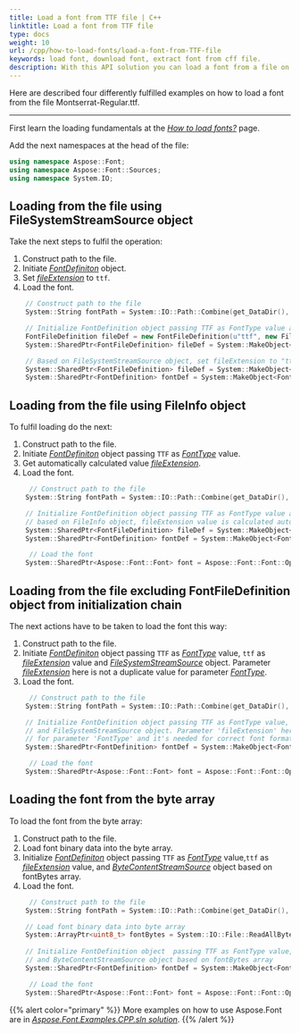 ```yaml
---
title: Load a font from TTF file | C++
linktitle: Load a font from TTF file
type: docs
weight: 10
url: /cpp/how-to-load-fonts/load-a-font-from-TTF-file
keywords: load font, download font, extract font from cff file.
description: With this API solution you can load a font from a file on your hard drive even if this file is not a font inself. Let’s look at how to make it from a TTF file.
---
```

Here are described four differently fulfilled examples on how to load a font from the file Montserrat-Regular.ttf. 
___

First learn the loading fundamentals at the [*How to load fonts?*](https://docs.aspose.com/font/cpp/how-to-load-fonts/) page.

Add the next namespaces at the head of the file:

```C++
using namespace Aspose::Font;
using namespace Aspose::Font::Sources;
using namespace System.IO;
```

## Loading from the file using FileSystemStreamSource object ##

Take the next steps to fulfil the operation:
1. Construct path to the file.
2. Initiate [*FontDefiniton*](https://apireference.aspose.com/font/cpp/class/aspose.font.sources.font_definition) object.
3. Set [*fileExtension*](https://apireference.aspose.com/font/cpp/class/aspose.font.sources.font_file_definition#a8e3342459894f1271bc5bbc8f8d1021a) to `ttf`.
4. Load the font.

```C++
    // Construct path to the file
    System::String fontPath = System::IO::Path::Combine(get_DataDir(), u"Montserrat-Regular.ttf");

    // Initialize FontDefinition object passing TTF as FontType value and using FontFileDefinition
    FontFileDefinition fileDef = new FontFileDefinition(u"ttf", new FileSystemStreamSource(fontPath));
    System::SharedPtr<FontFileDefinition> fileDef = System::MakeObject<FontFileDefinition>(System::MakeObject<FileInfo>(fontPath));

    // Based on FileSystemStreamSource object, set fileExtension to "ttf"
    System::SharedPtr<FontFileDefinition> fileDef = System::MakeObject<FontFileDefinition>(u"ttf", System::MakeObject<FileSystemStreamSource>(fontPath));
    System::SharedPtr<FontDefinition> fontDef = System::MakeObject<FontDefinition>(Aspose::Font::FontType::TTF, fileDef);
```

## Loading from the file using FileInfo object ##

To fulfil loading do the next:
1. Construct path to the file.
2. Initiate [*FontDefiniton*](https://apireference.aspose.com/font/cpp/class/aspose.font.sources.font_definition) object passing `TTF` as [*FontType*](https://apireference.aspose.com/font/cpp/namespace/aspose.font#af7d5912b11b4a035acb454f48888122f) value.
3. Get automatically calculated value [*fileExtension*](https://apireference.aspose.com/font/cpp/class/aspose.font.sources.font_file_definition#a8e3342459894f1271bc5bbc8f8d1021a).
4. Load the font.

```C++
     // Construct path to the file
    System::String fontPath = System::IO::Path::Combine(get_DataDir(), u"Montserrat-Regular.ttf");

    // Initialize FontDefinition object passing TTF as FontType value and using FontFileDefinition
    // based on FileInfo object, fileExtension value is calculated automatically from FileInfo fields.
    System::SharedPtr<FontFileDefinition> fileDef = System::MakeObject<FontFileDefinition>(System::MakeObject<System::IO::FileInfo>(fontPath));
    System::SharedPtr<FontDefinition> fontDef = System::MakeObject<FontDefinition>(Aspose::Font::FontType::TTF, fileDef);

     // Load the font
    System::SharedPtr<Aspose::Font::Font> font = Aspose::Font::Font::Open(fontDef);
```

## Loading from the file excluding FontFileDefinition object from initialization chain ##

The next actions have to be taken to load the font this way:
1. Construct path to the file.
2. Initiate [*FontDefiniton*](https://apireference.aspose.com/font/cpp/class/aspose.font.sources.font_definition) object passing `TTF` as [*FontType*](https://apireference.aspose.com/font/cpp/namespace/aspose.font#af7d5912b11b4a035acb454f48888122f) value, `ttf` as [*fileExtension*](https://apireference.aspose.com/font/cpp/class/aspose.font.sources.font_file_definition#a8e3342459894f1271bc5bbc8f8d1021a) value and [*FileSystemStreamSource*](https://apireference.aspose.com/font/cpp/class/aspose.font.sources.file_system_stream_source)  object. Parameter [*fileExtension*](https://apireference.aspose.com/font/cpp/class/aspose.font.sources.font_file_definition#a8e3342459894f1271bc5bbc8f8d1021a) here is not a duplicate value for parameter [*FontType*](https://apireference.aspose.com/font/cpp/namespace/aspose.font#af7d5912b11b4a035acb454f48888122f).
3. Load the font.

```C++
     // Construct path to the file
    System::String fontPath = System::IO::Path::Combine(get_DataDir(), u"Montserrat-Regular.ttf");

    // Initialize FontDefinition object passing TTF as FontType value, "ttf" as fileExtension value, 
    // and FileSystemStreamSource object. Parameter 'fileExtension' here is not duplicate value 
    // for parameter 'FontType' and it's needed for correct font format detection
    System::SharedPtr<FontDefinition> fontDef = System::MakeObject<FontDefinition>(Aspose::Font::FontType::TTF, u"ttf", System::MakeObject<FileSystemStreamSource>(fontPath));

     // Load the font
    System::SharedPtr<Aspose::Font::Font> font = Aspose::Font::Font::Open(fontDef);
```

## Loading the font from the byte array ##

To load the font from the byte array:
1. Construct path to the file.
2. Load font binary data into the byte array.
3. Initialize [*FontDefiniton*](https://apireference.aspose.com/font/cpp/class/aspose.font.sources.font_definition) object  passing `TTF` as [*FontType*](https://apireference.aspose.com/font/cpp/namespace/aspose.font#af7d5912b11b4a035acb454f48888122f) value,`ttf` as [*fileExtension*](https://apireference.aspose.com/font/cpp/class/aspose.font.sources.font_file_definition#a8e3342459894f1271bc5bbc8f8d1021a) value, and [*ByteContentStreamSource*](https://apireference.aspose.com/font/cpp/class/aspose.font.sources.byte_content_stream_source) object based on fontBytes array.
4. Load the font.

```C++
     // Construct path to the file
    System::String fontPath = System::IO::Path::Combine(get_DataDir(), u"Montserrat-Regular.ttf");

	// Load font binary data into byte array
    System::ArrayPtr<uint8_t> fontBytes = System::IO::File::ReadAllBytes(fontPath);
    
    // Initialize FontDefinition object  passing TTF as FontType value, "ttf" as fileExtension value, 
    // and ByteContentStreamSource object based on fontBytes array
    System::SharedPtr<FontDefinition> fontDef = System::MakeObject<FontDefinition>(Aspose::Font::FontType::TTF, u"ttf", System::MakeObject<ByteContentStreamSource>(fontBytes));

     // Load the font
    System::SharedPtr<Aspose::Font::Font> font = Aspose::Font::Font::Open(fontDef);
```

{{% alert color="primary" %}}
More examples on how to use Aspose.Font are in [*Aspose.Font.Examples.CPP.sln solution*](https://github.com/aspose-font/Aspose.Font-for-C/tree/master/Examples).
{{% /alert %}}